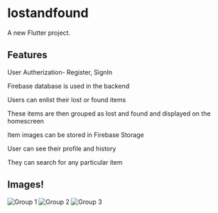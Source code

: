 # lostandfound

A new Flutter project.

## Features
User Autherization- Register, SignIn

Firebase database is used in the backend

Users can enlist their lost or found items

These items are then grouped as lost and found and displayed on the homescreen

Item images can be stored in Firebase Storage

User can see their profile and history

They can search for any particular item

## Images!
![Group 1](https://user-images.githubusercontent.com/111135506/189229172-e69bc28a-68d1-4ade-bfe0-b2c3cae89ddc.png)
![Group 2](https://user-images.githubusercontent.com/111135506/189229197-3756d3e7-a9f4-4c27-bb98-7dacf6532670.png)
![Group 3](https://user-images.githubusercontent.com/111135506/189229188-94082b14-45ee-4ffd-8334-efb41c63b8d7.png)


